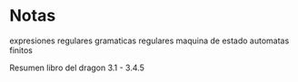 # Notas

expresiones regulares
gramaticas regulares
maquina de estado
automatas finitos

Resumen libro del dragon 3.1 - 3.4.5
